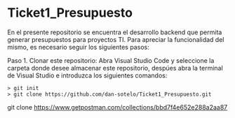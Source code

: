 # Ticket1_Presupuesto
En el presente repositorio se encuentra el desarrollo backend que permita generar presupuestos para proyectos TI. Para apreciar la funcionalidad del mismo, es necesario seguir los siguientes pasos:

Paso 1. Clonar este repositorio: Abra Visual Studio Code y seleccione la carpeta donde desee almacenar este repositorio, despúes abra la terminal de Visual Studio e introduzca los siguientes comandos:

    > git init
    > git clone https://github.com/dan-sotelo/Ticket1_Presupuesto.git
    

git clone https://www.getpostman.com/collections/bbd7f4e652e288a2aa87
